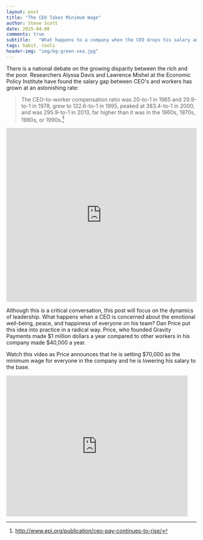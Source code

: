 ```yaml
---
layout: post
title: "The CEO Takes Minimum Wage"
author: Steve Scott
date: 2015-04-08
comments: true
subtitle:   "What happens to a company when the CEO drops his salary and raises his lowest paid employees salaries?"
tags: habit, tools
header-img: "img/bg-green-sea.jpg"
---
```


There is a national debate on the growing disparity between the rich and the poor.  Researchers Alyssa Davis and Lawrence Mishel at the Economic Policy Institute have found the salary gap between CEO's and workers has grown at an astonishing rate:

> The CEO-to-worker compensation ratio was 20-to-1 in 1965 and 29.9-to-1 in 1978, grew to 122.6-to-1 in 1995, peaked at 383.4-to-1 in 2000, and was 295.9-to-1 in 2013, far higher than it was in the 1960s, 1970s, 1980s, or 1990s.[^1]

<iframe width="100%" height="460" src="http://www.epi.org?p=66017&view=embed&embed_template=charts_v2013_08_21&embed_date=20150415&onp=66041&utm_source=epi_press&utm_medium=chart_embed&utm_campaign=charts_v2" frameborder="0"></iframe>


Although this is a critical conversation, this post will focus on the dynamics of leadership.  What happens when a CEO is concerned about the emotional well-being, peace, and happiness of everyone on his team?  Dan Price put this idea into practice in a radical way.  Price, who founded Gravity Payments made $1 million dollars a year compared to other workers in his company made $40,000 a year.  

Watch this video as Price announces that he is setting $70,000 as the minimum wage for everyone in the company and he is lowering his salary to the base.


<iframe width="480" height="373" frameborder="0" scrolling="no" allowfullscreen="true" marginheight="0" marginwidth="0" id="nyt_video_player" title="New York Times Video - Embed Player" src="http://graphics8.nytimes.com/bcvideo/1.0/iframe/embed.html?videoId=100000003628438&playerType=embed"></iframe>




[^1]:http://www.epi.org/publication/ceo-pay-continues-to-rise/
